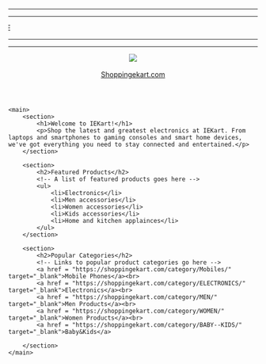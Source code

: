 <!DOCTYPE html>
<html lang="en">
<head>
    <meta charset="UTF-8">
    <meta name="viewport" content="width=device-width, initial-scale=1.0">
    <meta name="description" content="Welcome to IEKart - your one-stop shop for all your electronic needs.">
    <meta name="keywords" content="IEKart, shopping, electronics">
    <meta name="author" content="Your Name">
    <title>IEKart - Home</title>
</head>
<body>
    <header>
        <!-- Site logo and navigation links go here -->
        <hr><hr><marquee direction="right">IEKARTS SHOPPING ZONE</marquee><hr><hr>
        <center><img src = "E:\module 1\iekart.jpg"></center><br>
        <a href = "https://shoppingekart.com/" target="_blank">Shoppingekart.com</a>
    </header>
    
    <main>
        <section>
            <h1>Welcome to IEKart!</h1>
            <p>Shop the latest and greatest electronics at IEKart. From laptops and smartphones to gaming consoles and smart home devices, we've got everything you need to stay connected and entertained.</p>
        </section>
        
        <section>
            <h2>Featured Products</h2>
            <!-- A list of featured products goes here -->
            <ul>
                <li>Electronics</li>
                <li>Men accessories</li>
                <li>Women accessories</li>
                <li>Kids accessories</li>
                <li>Home and kitchen applainces</li>
            </ul>
        </section>
        
        <section>
            <h2>Popular Categories</h2>
            <!-- Links to popular product categories go here -->
            <a href = "https://shoppingekart.com/category/Mobiles/" target="_blank">Mobile Phones</a><br>
            <a href = "https://shoppingekart.com/category/ELECTRONICS/" target="_blank">Electronics</a><br>
            <a href = "https://shoppingekart.com/category/MEN/" target="_blank">Men Products</a><br>
            <a href = "https://shoppingekart.com/category/WOMEN/" target="_blank">Women Products</a><br>
            <a href = "https://shoppingekart.com/category/BABY--KIDS/" target="_blank">Baby&Kids</a>

        </section>
    </main>
</body>
</html>
